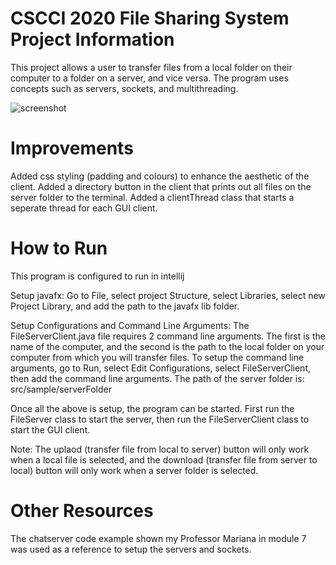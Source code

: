 <!-- # Note
Please refer to the message I sent you on Canvas reagrding the readme.md file (subject is "Note about readme file for Assignment 2") -->

# CSCCI 2020 File Sharing System Project Information
This project allows a user to transfer files from a local folder on their computer to a folder on a server, and vice versa.
The program uses concepts such as servers, sockets, and multithreading.

![screenshot](https://user-images.githubusercontent.com/71238125/114112937-7550ef00-98ab-11eb-9899-80d87fe7e77a.PNG)

# Improvements
Added css styling (padding and colours) to enhance the aesthetic of the client. Added a directory button in the client that prints out all files on the server folder to the terminal.
Added a clientThread class that starts a seperate thread for each GUI client.

# How to Run
This program is configured to run in intellij

Setup javafx:
Go to File, select project Structure, select Libraries, select new Project Library, and add the path to the javafx lib folder.

Setup Configurations and Command Line Arguments:
The FileServerClient.java file requires 2 command line arguments. The first is the name of the computer, and the second is the path to the local folder on your computer
from which you will transfer files. To setup the command line arguments, go to Run, select Edit Configurations, select FileServerClient, then add the command line arguments. 
The path of the server folder is: src/sample/serverFolder

Once all the above is setup, the program can be started. First run the FileServer class to start the server, then run the FileServerClient class to start the GUI client.

Note: The uplaod (transfer file from local to server) button will only work when a local file is selected, and the download (transfer file from server to local) button
will only work when a server folder is selected.

# Other Resources
The chatserver code example shown my Professor Mariana in module 7 was used as a reference to setup the servers and sockets. 





